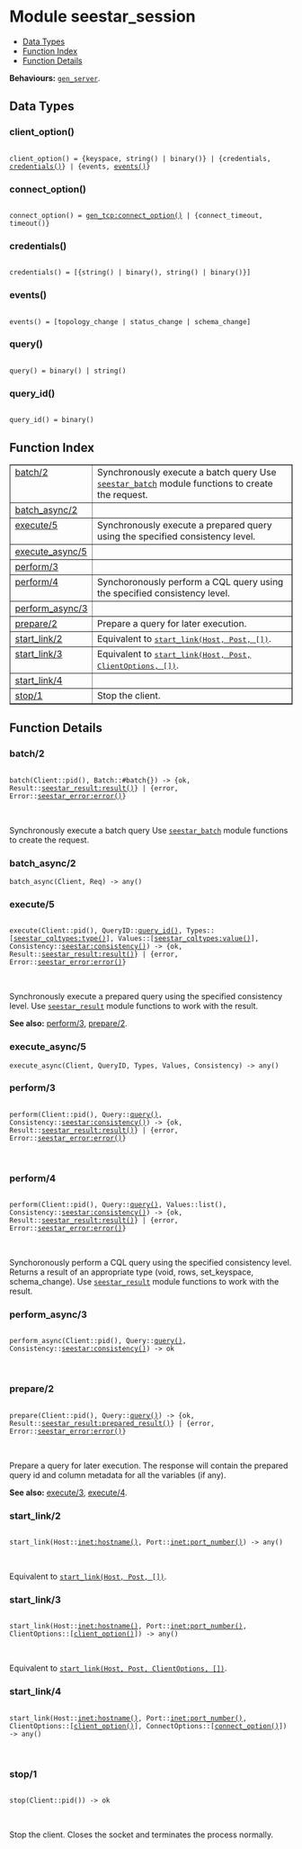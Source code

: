 

# Module seestar_session #
* [Data Types](#types)
* [Function Index](#index)
* [Function Details](#functions)

__Behaviours:__ [`gen_server`](gen_server.md).

<a name="types"></a>

## Data Types ##




### <a name="type-client_option">client_option()</a> ###



<pre><code>
client_option() = {keyspace, string() | binary()} | {credentials, <a href="#type-credentials">credentials()</a>} | {events, <a href="#type-events">events()</a>}
</code></pre>





### <a name="type-connect_option">connect_option()</a> ###



<pre><code>
connect_option() = <a href="gen_tcp.md#type-connect_option">gen_tcp:connect_option()</a> | {connect_timeout, timeout()}
</code></pre>





### <a name="type-credentials">credentials()</a> ###



<pre><code>
credentials() = [{string() | binary(), string() | binary()}]
</code></pre>





### <a name="type-events">events()</a> ###



<pre><code>
events() = [topology_change | status_change | schema_change]
</code></pre>





### <a name="type-query">query()</a> ###



<pre><code>
query() = binary() | string()
</code></pre>





### <a name="type-query_id">query_id()</a> ###



<pre><code>
query_id() = binary()
</code></pre>


<a name="index"></a>

## Function Index ##


<table width="100%" border="1" cellspacing="0" cellpadding="2" summary="function index"><tr><td valign="top"><a href="#batch-2">batch/2</a></td><td>Synchronously execute a batch query
Use <a href="seestar_batch.md"><code>seestar_batch</code></a> module functions to create the request.</td></tr><tr><td valign="top"><a href="#batch_async-2">batch_async/2</a></td><td></td></tr><tr><td valign="top"><a href="#execute-5">execute/5</a></td><td>Synchronously execute a prepared query using the specified consistency level.</td></tr><tr><td valign="top"><a href="#execute_async-5">execute_async/5</a></td><td></td></tr><tr><td valign="top"><a href="#perform-3">perform/3</a></td><td></td></tr><tr><td valign="top"><a href="#perform-4">perform/4</a></td><td>Synchoronously perform a CQL query using the specified consistency level.</td></tr><tr><td valign="top"><a href="#perform_async-3">perform_async/3</a></td><td></td></tr><tr><td valign="top"><a href="#prepare-2">prepare/2</a></td><td>Prepare a query for later execution.</td></tr><tr><td valign="top"><a href="#start_link-2">start_link/2</a></td><td>Equivalent to <a href="#start_link-3"><tt>start_link(Host, Post, [])</tt></a>.</td></tr><tr><td valign="top"><a href="#start_link-3">start_link/3</a></td><td>Equivalent to <a href="#start_link-4"><tt>start_link(Host, Post, ClientOptions, [])</tt></a>.</td></tr><tr><td valign="top"><a href="#start_link-4">start_link/4</a></td><td></td></tr><tr><td valign="top"><a href="#stop-1">stop/1</a></td><td>Stop the client.</td></tr></table>


<a name="functions"></a>

## Function Details ##

<a name="batch-2"></a>

### batch/2 ###


<pre><code>
batch(Client::pid(), Batch::#batch{}) -&gt; {ok, Result::<a href="seestar_result.md#type-result">seestar_result:result()</a>} | {error, Error::<a href="seestar_error.md#type-error">seestar_error:error()</a>}
</code></pre>
<br />

Synchronously execute a batch query
Use [`seestar_batch`](seestar_batch.md) module functions to create the request.
<a name="batch_async-2"></a>

### batch_async/2 ###

`batch_async(Client, Req) -> any()`


<a name="execute-5"></a>

### execute/5 ###


<pre><code>
execute(Client::pid(), QueryID::<a href="#type-query_id">query_id()</a>, Types::[<a href="seestar_cqltypes.md#type-type">seestar_cqltypes:type()</a>], Values::[<a href="seestar_cqltypes.md#type-value">seestar_cqltypes:value()</a>], Consistency::<a href="seestar.md#type-consistency">seestar:consistency()</a>) -&gt; {ok, Result::<a href="seestar_result.md#type-result">seestar_result:result()</a>} | {error, Error::<a href="seestar_error.md#type-error">seestar_error:error()</a>}
</code></pre>
<br />

Synchronously execute a prepared query using the specified consistency level.
Use [`seestar_result`](seestar_result.md) module functions to work with the result.

__See also:__ [perform/3](#perform-3), [prepare/2](#prepare-2).
<a name="execute_async-5"></a>

### execute_async/5 ###

`execute_async(Client, QueryID, Types, Values, Consistency) -> any()`


<a name="perform-3"></a>

### perform/3 ###


<pre><code>
perform(Client::pid(), Query::<a href="#type-query">query()</a>, Consistency::<a href="seestar.md#type-consistency">seestar:consistency()</a>) -&gt; {ok, Result::<a href="seestar_result.md#type-result">seestar_result:result()</a>} | {error, Error::<a href="seestar_error.md#type-error">seestar_error:error()</a>}
</code></pre>
<br />


<a name="perform-4"></a>

### perform/4 ###


<pre><code>
perform(Client::pid(), Query::<a href="#type-query">query()</a>, Values::list(), Consistency::<a href="seestar.md#type-consistency">seestar:consistency()</a>) -&gt; {ok, Result::<a href="seestar_result.md#type-result">seestar_result:result()</a>} | {error, Error::<a href="seestar_error.md#type-error">seestar_error:error()</a>}
</code></pre>
<br />

Synchoronously perform a CQL query using the specified consistency level.
Returns a result of an appropriate type (void, rows, set_keyspace, schema_change).
Use [`seestar_result`](seestar_result.md) module functions to work with the result.
<a name="perform_async-3"></a>

### perform_async/3 ###


<pre><code>
perform_async(Client::pid(), Query::<a href="#type-query">query()</a>, Consistency::<a href="seestar.md#type-consistency">seestar:consistency()</a>) -&gt; ok
</code></pre>
<br />


<a name="prepare-2"></a>

### prepare/2 ###


<pre><code>
prepare(Client::pid(), Query::<a href="#type-query">query()</a>) -&gt; {ok, Result::<a href="seestar_result.md#type-prepared_result">seestar_result:prepared_result()</a>} | {error, Error::<a href="seestar_error.md#type-error">seestar_error:error()</a>}
</code></pre>
<br />

Prepare a query for later execution. The response will contain the prepared
query id and column metadata for all the variables (if any).

__See also:__ [execute/3](#execute-3), [execute/4](#execute-4).
<a name="start_link-2"></a>

### start_link/2 ###


<pre><code>
start_link(Host::<a href="inet.md#type-hostname">inet:hostname()</a>, Port::<a href="inet.md#type-port_number">inet:port_number()</a>) -&gt; any()
</code></pre>
<br />

Equivalent to [`start_link(Host, Post, [])`](#start_link-3).
<a name="start_link-3"></a>

### start_link/3 ###


<pre><code>
start_link(Host::<a href="inet.md#type-hostname">inet:hostname()</a>, Port::<a href="inet.md#type-port_number">inet:port_number()</a>, ClientOptions::[<a href="#type-client_option">client_option()</a>]) -&gt; any()
</code></pre>
<br />

Equivalent to [`start_link(Host, Post, ClientOptions, [])`](#start_link-4).
<a name="start_link-4"></a>

### start_link/4 ###


<pre><code>
start_link(Host::<a href="inet.md#type-hostname">inet:hostname()</a>, Port::<a href="inet.md#type-port_number">inet:port_number()</a>, ClientOptions::[<a href="#type-client_option">client_option()</a>], ConnectOptions::[<a href="#type-connect_option">connect_option()</a>]) -&gt; any()
</code></pre>
<br />


<a name="stop-1"></a>

### stop/1 ###


<pre><code>
stop(Client::pid()) -&gt; ok
</code></pre>
<br />

Stop the client.
Closes the socket and terminates the process normally.
